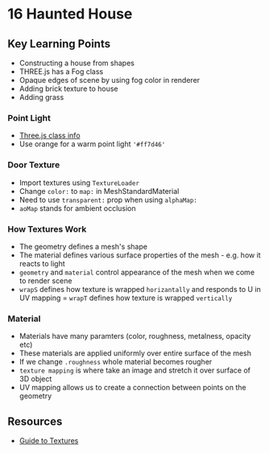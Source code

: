 # 16 Haunted House 

## Key Learning Points 
- Constructing a house from shapes 
- THREE.js has a Fog class 
- Opaque edges of scene by using fog color in renderer 
- Adding brick texture to house 
- Adding grass 

### Point Light 
- [Three.js class info](https://threejs.org/docs/#api/en/lights/PointLight)
- Use orange for a warm point light `'#ff7d46'`

### Door Texture 
- Import textures using `TextureLoader`
- Change `color:` to `map:` in MeshStandardMaterial 
- Need to use `transparent:` prop when using `alphaMap:`
- `aoMap` stands for ambient occlusion

### How Textures Work 
- The geometry defines a mesh's shape 
- The material defines various surface properties of the mesh - e.g. how it reacts to light 
- `geometry` and `material` control appearance of the mesh when we come to render scene 
- `wrapS` defines how texture is wrapped `horizantally` and responds to U in UV mapping
= `wrapT` defines how texture is wrapped `vertically` 

### Material 
- Materials have many paramters (color, roughness, metalness, opacity etc)
- These materials are applied uniformly over entire surface of the mesh 
- If we change `.roughness` whole material becomes rougher 
- `texture mapping` is where take an image and stretch it over surface of 3D object 
- UV mapping allows us to create a connection between points on the geometry


## Resources 
- [Guide to Textures](https://discoverthreejs.com/book/first-steps/textures-intro/)
